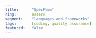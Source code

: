 ```yaml
---
title:      "SpecFlow"
ring:       assess
segment:    "languages-and-frameworks"
tags:       [coding, quality assurance]
featured:   false
---
```

